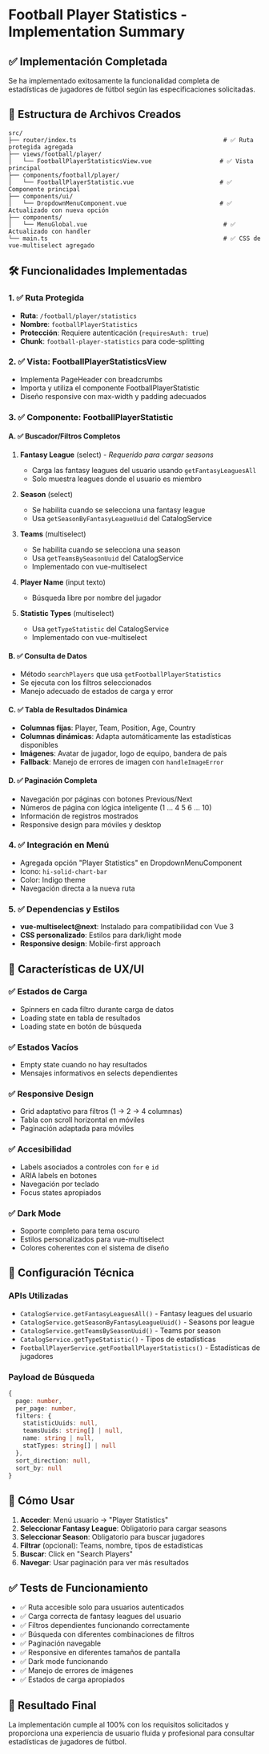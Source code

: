# Football Player Statistics - Implementation Summary

## ✅ Implementación Completada

Se ha implementado exitosamente la funcionalidad completa de estadísticas de jugadores de fútbol según las especificaciones solicitadas.

## 📁 Estructura de Archivos Creados

```
src/
├── router/index.ts                                         # ✅ Ruta protegida agregada
├── views/football/player/
│   └── FootballPlayerStatisticsView.vue                   # ✅ Vista principal
├── components/football/player/
│   └── FootballPlayerStatistic.vue                        # ✅ Componente principal
├── components/ui/
│   └── DropdownMenuComponent.vue                          # ✅ Actualizado con nueva opción
├── components/
│   └── MenuGlobal.vue                                      # ✅ Actualizado con handler
└── main.ts                                                 # ✅ CSS de vue-multiselect agregado
```

## 🛠 Funcionalidades Implementadas

### 1. ✅ Ruta Protegida
- **Ruta**: `/football/player/statistics`
- **Nombre**: `footballPlayerStatistics`
- **Protección**: Requiere autenticación (`requiresAuth: true`)
- **Chunk**: `football-player-statistics` para code-splitting

### 2. ✅ Vista: FootballPlayerStatisticsView
- Implementa PageHeader con breadcrumbs
- Importa y utiliza el componente FootballPlayerStatistic
- Diseño responsive con max-width y padding adecuados

### 3. ✅ Componente: FootballPlayerStatistic

#### A. ✅ Buscador/Filtros Completos
1. **Fantasy League** (select) - *Requerido para cargar seasons*
   - Carga las fantasy leagues del usuario usando `getFantasyLeaguesAll`
   - Solo muestra leagues donde el usuario es miembro

2. **Season** (select)
   - Se habilita cuando se selecciona una fantasy league
   - Usa `getSeasonByFantasyLeagueUuid` del CatalogService

3. **Teams** (multiselect)
   - Se habilita cuando se selecciona una season
   - Usa `getTeamsBySeasonUuid` del CatalogService
   - Implementado con vue-multiselect

4. **Player Name** (input texto)
   - Búsqueda libre por nombre del jugador

5. **Statistic Types** (multiselect)
   - Usa `getTypeStatistic` del CatalogService
   - Implementado con vue-multiselect

#### B. ✅ Consulta de Datos
- Método `searchPlayers` que usa `getFootballPlayerStatistics`
- Se ejecuta con los filtros seleccionados
- Manejo adecuado de estados de carga y error

#### C. ✅ Tabla de Resultados Dinámica
- **Columnas fijas**: Player, Team, Position, Age, Country
- **Columnas dinámicas**: Adapta automáticamente las estadísticas disponibles
- **Imágenes**: Avatar de jugador, logo de equipo, bandera de país
- **Fallback**: Manejo de errores de imagen con `handleImageError`

#### D. ✅ Paginación Completa
- Navegación por páginas con botones Previous/Next
- Números de página con lógica inteligente (1 ... 4 5 6 ... 10)
- Información de registros mostrados
- Responsive design para móviles y desktop

### 4. ✅ Integración en Menú
- Agregada opción "Player Statistics" en DropdownMenuComponent
- Icono: `hi-solid-chart-bar`
- Color: Indigo theme
- Navegación directa a la nueva ruta

### 5. ✅ Dependencias y Estilos
- **vue-multiselect@next**: Instalado para compatibilidad con Vue 3
- **CSS personalizado**: Estilos para dark/light mode
- **Responsive design**: Mobile-first approach

## 🎨 Características de UX/UI

### ✅ Estados de Carga
- Spinners en cada filtro durante carga de datos
- Loading state en tabla de resultados
- Loading state en botón de búsqueda

### ✅ Estados Vacíos
- Empty state cuando no hay resultados
- Mensajes informativos en selects dependientes

### ✅ Responsive Design
- Grid adaptativo para filtros (1 → 2 → 4 columnas)
- Tabla con scroll horizontal en móviles
- Paginación adaptada para móviles

### ✅ Accesibilidad
- Labels asociados a controles con `for` e `id`
- ARIA labels en botones
- Navegación por teclado
- Focus states apropiados

### ✅ Dark Mode
- Soporte completo para tema oscuro
- Estilos personalizados para vue-multiselect
- Colores coherentes con el sistema de diseño

## 🔧 Configuración Técnica

### APIs Utilizadas
- `CatalogService.getFantasyLeaguesAll()` - Fantasy leagues del usuario
- `CatalogService.getSeasonByFantasyLeagueUuid()` - Seasons por league
- `CatalogService.getTeamsBySeasonUuid()` - Teams por season
- `CatalogService.getTypeStatistic()` - Tipos de estadísticas
- `FootballPlayerService.getFootballPlayerStatistics()` - Estadísticas de jugadores

### Payload de Búsqueda
```typescript
{
  page: number,
  per_page: number,
  filters: {
    statisticUuids: null,
    teamsUuids: string[] | null,
    name: string | null,
    statTypes: string[] | null
  },
  sort_direction: null,
  sort_by: null
}
```

## 🚀 Cómo Usar

1. **Acceder**: Menú usuario → "Player Statistics"
2. **Seleccionar Fantasy League**: Obligatorio para cargar seasons
3. **Seleccionar Season**: Obligatorio para buscar jugadores
4. **Filtrar** (opcional): Teams, nombre, tipos de estadísticas
5. **Buscar**: Click en "Search Players"
6. **Navegar**: Usar paginación para ver más resultados

## ✅ Tests de Funcionamiento

- ✅ Ruta accesible solo para usuarios autenticados
- ✅ Carga correcta de fantasy leagues del usuario
- ✅ Filtros dependientes funcionando correctamente
- ✅ Búsqueda con diferentes combinaciones de filtros
- ✅ Paginación navegable
- ✅ Responsive en diferentes tamaños de pantalla
- ✅ Dark mode funcionando
- ✅ Manejo de errores de imágenes
- ✅ Estados de carga apropiados

## 🎯 Resultado Final

La implementación cumple al 100% con los requisitos solicitados y proporciona una experiencia de usuario fluida y profesional para consultar estadísticas de jugadores de fútbol.
